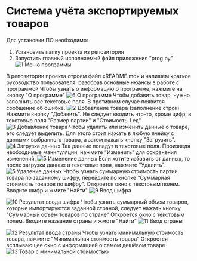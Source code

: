 # Система учёта экспортируемых товаров
Для установки ПО необходимо:
1) Установить папку проекта из репозитория
2) Запустить главный исполняемый файл приложения "prog.py"
![1 Меню программы](https://github.com/user-attachments/assets/3508a58e-7548-4c76-9a2a-6819432f0dbf)


В репозитории проекта отроем файл «README.md» и напишем краткое руководство пользователя, разобрав основные нюансы в работе с программой
Чтобы узнать о информацию о программе, нажмите на кнопку "О программе"
![6 О программе](https://github.com/user-attachments/assets/cf964431-579a-4acd-b51c-56ec84f6069e)
Чтобы добавить товар, нужно заполнить все текстовые поля. В противном случае появится сообщение об ошибке.
![2 Добавление товара (заполнение строк)](https://github.com/user-attachments/assets/8fd2a19f-a129-4c5d-8564-7393d5184f2e)
Нажмите кнопку "Добавить". Не следует вводить что-то, кроме цифр, в текстовые поля "Размер партии" и "Стоимость 1 ед"
![3 Добавление товара](https://github.com/user-attachments/assets/e9dff6a8-d7f9-4b85-a02b-eff08ea7f2b0)
Чтобы удалить или изменить данные о товаре, его следует выделить. Для этого стоит нажать в любую ячейку с данными выбранного товара, а затем нажать кнопку "Загрузить". 
![4 Загрузка данных](https://github.com/user-attachments/assets/7e13e935-e827-418e-b443-6c94bacafcd7)
Так данные попадут в текстовые поля. Произведя необходимые манипуляции, нажмите "Изменить" для сохранения изменений. 
![5 Изменение данных](https://github.com/user-attachments/assets/22cbb5dc-91de-44ee-8ba3-7aef4b188d09)
Если хотите избавить от данных, то после загрузки данных в текстовые поля, нажмите "Удалить".
![5 Удаление данных](https://github.com/user-attachments/assets/6b31c774-07fd-447e-b77a-090f673fcbcb)
Чтобы узнать суммарную стоимость партии товара по заданному шифру, перейдите по кнопке "Суммарная стоимость товаров по шифру".
Откроется окно с текстовым полем. Вводите шифр и жмите "Найти"
![9 Ввод шифра](https://github.com/user-attachments/assets/e8443478-9287-48a2-82cf-7e4591a15f94)

![10 Результат ввода шифра](https://github.com/user-attachments/assets/46abaf38-f21f-46eb-8b23-ee93ec41967e)
Чтобы узнать суммарный объем товаров, которые импортируются заданной страной, следует нажать кнопку "Суммарный объём товаров по стране"
Откроется окно с текстовым полем. Вводите название страны и жмоте "Найти"
![11 Ввод страны](https://github.com/user-attachments/assets/cecb933a-c00c-4c95-ba14-a2d0d4fc995f)

![12 Результат ввода страны](https://github.com/user-attachments/assets/6845f882-af2d-4f5d-a1dc-22254dc551b4)
Чтобы узнать минимальную стоимость товара, нажмите "Минимальная стоимость товара"
Откроется всплывающее окно с информацией о самом дешёвом товаре
![13 Товар с минимальной стоимостью](https://github.com/user-attachments/assets/b9c9743d-cf30-4e48-a9a5-e19243fea5e0)














